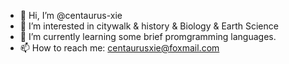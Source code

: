 - 👋 Hi, I’m @centaurus-xie
- 👀 I’m interested in citywalk & history & Biology & Earth Science
- 🌱 I’m currently learning some brief promgramming languages.
- 📫 How to reach me: centaurusxie@foxmail.com

<!---
centaurus-xie/centaurus-xie is a ✨ special ✨ repository because its `README.md` (this file) appears on your GitHub profile.
You can click the Preview link to take a look at your changes.
--->

